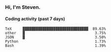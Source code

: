 ### Hi, I'm Steven.

#### Coding activity (past 7 days)
```
TeX     ▓▓▓▓▓▓▓▓▓▓▓▓▓▓▓▓▓▓▓▓▓▓▓▓▓▓▓▓▓▓  89.63%
other   ▓                                3.75%
JSON    ▓                                3.50%
Python                                   1.73%
Bash                                     1.39%
```
